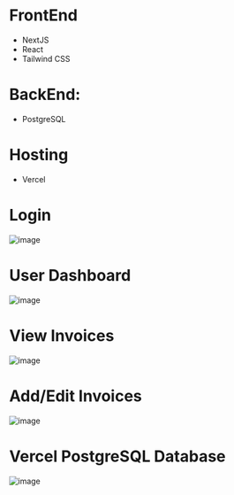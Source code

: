 # FrontEnd
- NextJS
- React
- Tailwind CSS
# BackEnd:
- PostgreSQL
# Hosting
- Vercel

# Login
![image](https://github.com/JordanKleinbaum/nextjs-tutorial/assets/122086411/17bb5f9d-c41d-419d-bbd5-987705bddd81)
# User Dashboard
![image](https://github.com/JordanKleinbaum/nextjs-tutorial/assets/122086411/a87d7813-4a39-4cfe-b7e4-184fc9a42ea3)
# View Invoices
![image](https://github.com/JordanKleinbaum/nextjs-tutorial/assets/122086411/d193053a-0b1a-4066-a2a3-4eeb94b0bf5b)
# Add/Edit Invoices
![image](https://github.com/JordanKleinbaum/nextjs-tutorial/assets/122086411/ee142239-8d8e-4724-ada4-0f036590d812)
# Vercel PostgreSQL Database
![image](https://github.com/JordanKleinbaum/nextjs-tutorial/assets/122086411/b6c8b42f-23ee-4183-99e7-4062ce83f01c)
